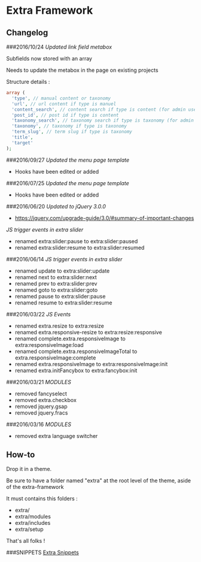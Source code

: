 # Extra Framework

## Changelog

###2016/10/24
*Updated link field metabox*

Subfields now stored with an array

Needs to update the metabox in the page on existing projects

Structure details :
```php
array (
  'type', // manual content or taxonomy
  'url', // url content if type is manuel
  'content_search', // content search if type is content (for admin use only)
  'post_id', // post id if type is content
  'taxonomy_search', // taxonomy search if type is taxonomy (for admin use only)
  'taxonomy', // taxonomy if type is taxonomy
  'term_slug', // term slug if type is taxonomy
  'title',
  'target'
);
```

###2016/09/27
*Updated the menu page template*
- Hooks have been edited or added

###2016/07/25
*Updated the menu page template*
- Hooks have been edited or added

###2016/06/20
*Updated to jQuery 3.0.0*
- https://jquery.com/upgrade-guide/3.0/#summary-of-important-changes


*JS trigger events in extra slider*
- renamed extra:slider:pause to extra:slider:paused
- renamed extra:slider:resume to extra:slider:resumed

###2016/06/14
*JS trigger events in extra slider*
- renamed update to extra:slider:update
- renamed next to extra:slider:next
- renamed prev to extra:slider:prev
- renamed goto to extra:slider:goto
- renamed pause to extra:slider:pause
- renamed resume to extra:slider:resume

###2016/03/22
*JS Events*
- renamed extra.resize to extra:resize
- renamed extra.responsive-resize to extra:resize:responsive
- renamed complete.extra.responsiveImage to extra:responsiveImage:load
- renamed complete.extra.responsiveImageTotal to extra.responsiveImage:complete
- renamed extra.responsiveImage to extra:responsiveImage:init
- renamed extra.initFancybox to extra:fancybox:init

###2016/03/21
*MODULES*
- removed fancyselect
- removed extra.checkbox
- removed jquery.gsap
- removed jquery.fracs

###2016/03/16
*MODULES*
- removed extra language switcher

## How-to

Drop it in a theme.

Be sure to have a folder named "extra" at the root level of the theme, aside of the extra-framework

It must contains this folders :

* extra/
* extra/modules
* extra/includes
* extra/setup

That's all folks !

###SNIPPETS
[Extra Snippets](https://github.com/extralagence/extra-framework/blob/master/snippets.md)
